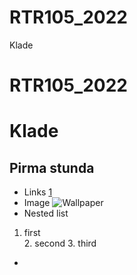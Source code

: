 # RTR105_2022
Klade
# RTR105_2022
# Klade
## Pirma stunda
- Links [1](https://stackedit.io/app#)
- Image ![Wallpaper](https://unsplash.com/wallpapers)
- Nested list	
1. first	
	2. second
		3. third
- 
